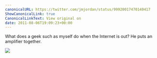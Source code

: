 ```yaml
---
canonicalURL: https://twitter.com/jmjordan/status/99920017470140417
ShowCanonicalLink: true
CanonicalLinkText: View original on
date: 2011-08-06T19:09:23+00:00
---
```

What does a geek such as myself do when the Internet is out? He puts an amplifier together.

![](/images/99920017470140417-366168660.jpg)